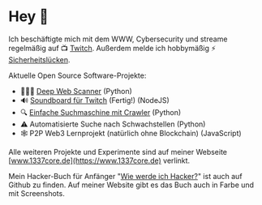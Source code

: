 # Hey 👋

Ich beschäftigte mich mit dem WWW, Cybersecurity und streame regelmäßig 
auf 📺  [Twitch](https://www.twitch.tv/leetcore).
Außerdem melde ich hobbymäßig ⚡️ [Sicherheitslücken](https://www.1337core.de/hacks.htm).

Aktuelle Open Source Software-Projekte:
* 🕵🏻‍♂️ [Deep Web Scanner](https://github.com/Leetcore/deepweb) (Python)
* 🔊 [Soundboard für Twitch](https://github.com/Leetcore/twitch-soundboard) (Fertig!) (NodeJS)
* 🔍 [Einfache Suchmaschine mit Crawler](https://github.com/Leetcore/go-fiffy) (Python)
* ⚠️ Automatisierte Suche nach Schwachstellen (Python)
* 🕸 P2P Web3 Lernprojekt (natürlich ohne Blockchain) (JavaScript)

Alle weiteren Projekte und Experimente sind auf meiner Webseite 
[www.1337core.de](https://www.1337core.de) verlinkt.

Mein Hacker-Buch für Anfänger 
"[Wie werde ich Hacker?](https://github.com/Leetcore/wie-werde-ich-hacker)" 
ist auch auf Github zu finden. Auf meiner Website gibt es das Buch auch in 
Farbe und mit Screenshots.
